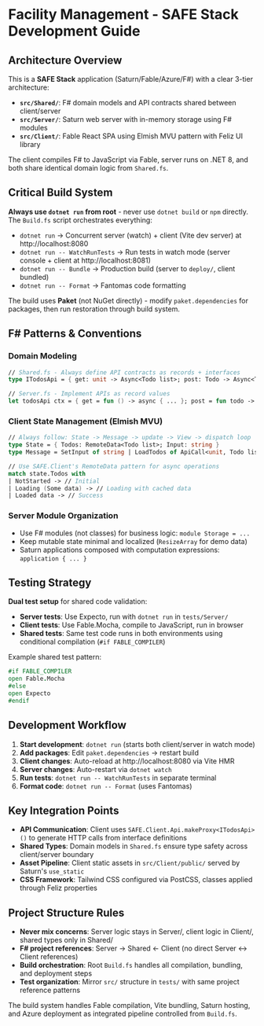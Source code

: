 # Facility Management - SAFE Stack Development Guide

## Architecture Overview

This is a **SAFE Stack** application (Saturn/Fable/Azure/F#) with a clear 3-tier architecture:

- **`src/Shared/`**: F# domain models and API contracts shared between client/server
- **`src/Server/`**: Saturn web server with in-memory storage using F# modules
- **`src/Client/`**: Fable React SPA using Elmish MVU pattern with Feliz UI library

The client compiles F# to JavaScript via Fable, server runs on .NET 8, and both share identical domain logic from `Shared.fs`.

## Critical Build System

**Always use `dotnet run` from root** - never use `dotnet build` or `npm` directly. The `Build.fs` script orchestrates everything:

- `dotnet run` → Concurrent server (watch) + client (Vite dev server) at http://localhost:8080
- `dotnet run -- WatchRunTests` → Run tests in watch mode (server console + client at http://localhost:8081)
- `dotnet run -- Bundle` → Production build (server to `deploy/`, client bundled)
- `dotnet run -- Format` → Fantomas code formatting

The build uses **Paket** (not NuGet directly) - modify `paket.dependencies` for packages, then run restoration through build system.

## F# Patterns & Conventions

### Domain Modeling
```fsharp
// Shared.fs - Always define API contracts as records + interfaces
type ITodosApi = { get: unit -> Async<Todo list>; post: Todo -> Async<Todo list> }

// Server.fs - Implement APIs as record values
let todosApi ctx = { get = fun () -> async { ... }; post = fun todo -> async { ... } }
```

### Client State Management (Elmish MVU)
```fsharp
// Always follow: State -> Message -> update -> View -> dispatch loop
type State = { Todos: RemoteData<Todo list>; Input: string }
type Message = SetInput of string | LoadTodos of ApiCall<unit, Todo list>

// Use SAFE.Client's RemoteData pattern for async operations
match state.Todos with
| NotStarted -> // Initial
| Loading (Some data) -> // Loading with cached data  
| Loaded data -> // Success
```

### Server Module Organization
- Use F# modules (not classes) for business logic: `module Storage = ...`
- Keep mutable state minimal and localized (`ResizeArray` for demo data)
- Saturn applications composed with computation expressions: `application { ... }`

## Testing Strategy

**Dual test setup** for shared code validation:
- **Server tests**: Use Expecto, run with `dotnet run` in `tests/Server/`
- **Client tests**: Use Fable.Mocha, compile to JavaScript, run in browser
- **Shared tests**: Same test code runs in both environments using conditional compilation (`#if FABLE_COMPILER`)

Example shared test pattern:
```fsharp
#if FABLE_COMPILER
open Fable.Mocha
#else  
open Expecto
#endif
```

## Development Workflow

1. **Start development**: `dotnet run` (starts both client/server in watch mode)
2. **Add packages**: Edit `paket.dependencies` → restart build
3. **Client changes**: Auto-reload at http://localhost:8080 via Vite HMR
4. **Server changes**: Auto-restart via `dotnet watch`
5. **Run tests**: `dotnet run -- WatchRunTests` in separate terminal
6. **Format code**: `dotnet run -- Format` (uses Fantomas)

## Key Integration Points

- **API Communication**: Client uses `SAFE.Client.Api.makeProxy<ITodosApi>()` to generate HTTP calls from interface definitions
- **Shared Types**: Domain models in `Shared.fs` ensure type safety across client/server boundary  
- **Asset Pipeline**: Client static assets in `src/Client/public/` served by Saturn's `use_static`
- **CSS Framework**: Tailwind CSS configured via PostCSS, classes applied through Feliz properties

## Project Structure Rules

- **Never mix concerns**: Server logic stays in Server/, client logic in Client/, shared types only in Shared/
- **F# project references**: Server → Shared ← Client (no direct Server ↔ Client references)
- **Build orchestration**: Root `Build.fs` handles all compilation, bundling, and deployment steps
- **Test organization**: Mirror `src/` structure in `tests/` with same project reference patterns

The build system handles Fable compilation, Vite bundling, Saturn hosting, and Azure deployment as integrated pipeline controlled from `Build.fs`.